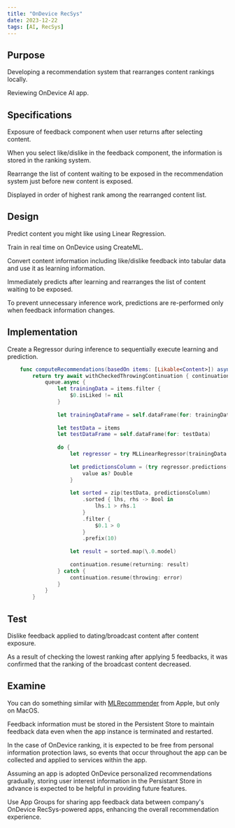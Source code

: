 ```yaml
---
title: "OnDevice RecSys"
date: 2023-12-22
tags: [AI, RecSys]
---
```

## Purpose
Developing a recommendation system that rearranges content rankings locally.

Reviewing OnDevice AI app.

## Specifications
Exposure of feedback component when user returns after selecting content.

When you select like/dislike in the feedback component, the information is stored in the ranking system.

Rearrange the list of content waiting to be exposed in the recommendation system just before new content is exposed.

Displayed in order of highest rank among the rearranged content list.

## Design
Predict content you might like using Linear Regression.

Train in real time on OnDevice using CreateML.

Convert content information including like/dislike feedback into tabular data and use it as learning information.

Immediately predicts after learning and rearranges the list of content waiting to be exposed.

To prevent unnecessary inference work, predictions are re-performed only when feedback information changes.

## Implementation
Create a Regressor during inference to sequentially execute learning and prediction.

```swift
    func computeRecommendations(basedOn items: [Likable<Content>]) async throws -> [Content] {
        return try await withCheckedThrowingContinuation { continuation in
            queue.async {
                let trainingData = items.filter {
                    $0.isLiked != nil
                }
                
                let trainingDataFrame = self.dataFrame(for: trainingData)
                
                let testData = items
                let testDataFrame = self.dataFrame(for: testData)
                
                do {
                    let regressor = try MLLinearRegressor(trainingData: trainingDataFrame, targetColumn: "like")
                    
                    let predictionsColumn = (try regressor.predictions(from: testDataFrame)).compactMap { value in
                        value as? Double
                    }
                    
                    let sorted = zip(testData, predictionsColumn)
                        .sorted { lhs, rhs -> Bool in
                            lhs.1 > rhs.1
                        }
                        .filter {
                            $0.1 > 0
                        }
                        .prefix(10)
                                        
                    let result = sorted.map(\.0.model)
                    
                    continuation.resume(returning: result)
                } catch {
                    continuation.resume(throwing: error)
                }
            }
        }
```

## Test
Dislike feedback applied to dating/broadcast content after content exposure.

As a result of checking the lowest ranking after applying 5 feedbacks, it was confirmed that the ranking of the broadcast content decreased.

## Examine
You can do something similar with [MLRecommender](https://developer.apple.com/documentation/createml/mlrecommender) from Apple, but only on MacOS.

Feedback information must be stored in the Persistent Store to maintain feedback data even when the app instance is terminated and restarted.

In the case of OnDevice ranking, it is expected to be free from personal information protection laws, so events that occur throughout the app can be collected and applied to services within the app.

Assuming an app is adopted OnDevice personalized recommendations gradually, storing user interest information in the Persistant Store in advance is expected to be helpful in providing future features.

Use App Groups for sharing app feedback data between company's OnDevice RecSys-powered apps, enhancing the overall recommendation experience.
